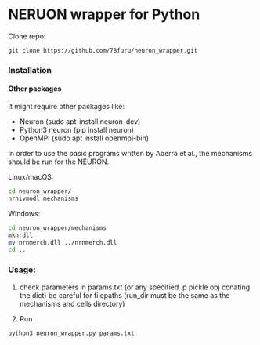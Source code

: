 # NERUON wrapper for Python

Clone repo:

~~~
git clone https://github.com/78furu/neuron_wrapper.git
~~~

### Installation

#### Other packages
It might require other packages like:
- Neuron (sudo apt-install neuron-dev)
- Python3 neuron (pip install neuron)
- OpenMPI (sudo apt install openmpi-bin)

In order to use the basic programs written by Aberra et al., the mechanisms should be run for the NEURON. 

Linux/macOS:
~~~bash
cd neuron_wrapper/
nrnivmodl mechanisms
~~~


Windows:
~~~bash
cd neuron_wrapper/mechanisms
mknrdll 
mv nrnmerch.dll ../nrnmerch.dll
cd ..
~~~

### Usage:
1. check parameters in params.txt (or any specified .p pickle obj conating the dict)
	be careful for filepaths (run_dir must be the same as the mechanisms and cells directory)

2. Run
~~~bash
python3 neuron_wrapper.py params.txt
~~~
